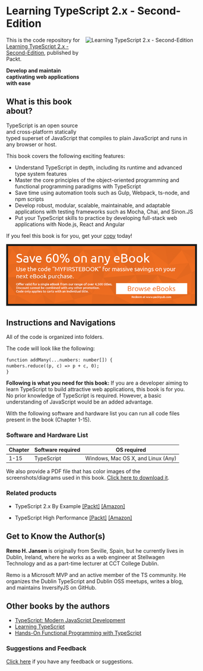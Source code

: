 # Learning TypeScript 2.x - Second-Edition

<a href="https://www.packtpub.com/application-development/learning-typescript-2x-second-edition?utm_source=github&utm_medium=repository&utm_campaign=9781788391474"><img src="https://dz13w8afd47il.cloudfront.net/sites/default/files/imagecache/ppv4_main_book_cover/B08005_cover.png" alt="Learning TypeScript 2.x - Second-Edition" height="256px" align="right"></a>

This is the code repository for [Learning TypeScript 2.x - Second-Edition](https://www.packtpub.com/application-development/learning-typescript-2x-second-edition?utm_source=github&utm_medium=repository&utm_campaign=9781788391474), published by Packt.

**Develop and maintain captivating web applications with ease**

## What is this book about?
TypeScript is an open source and cross-platform statically typed superset of JavaScript that compiles to plain JavaScript and runs in any browser or host.

This book covers the following exciting features: 
* Understand TypeScript in depth, including its runtime and advanced type system features
* Master the core principles of the object-oriented programming and functional programming paradigms with TypeScript
* Save time using automation tools such as Gulp, Webpack, ts-node, and npm scripts
* Develop robust, modular, scalable, maintainable, and adaptable applications with testing frameworks such as Mocha, Chai, and Sinon.JS
* Put your TypeScript skills to practice by developing full-stack web applications with Node.js, React and Angular

If you feel this book is for you, get your [copy](https://www.amazon.com/dp/1788391470) today!

<a href="https://www.packtpub.com/?utm_source=github&utm_medium=banner&utm_campaign=GitHubBanner"><img src="https://raw.githubusercontent.com/PacktPublishing/GitHub/master/GitHub.png" alt="https://www.packtpub.com/" border="5" /></a>

## Instructions and Navigations
All of the code is organized into folders.

The code will look like the following:
```
function addMany(...numbers: number[]) {
numbers.reduce((p, c) => p + c, 0);
}
```

**Following is what you need for this book:**
If you are a developer aiming to learn TypeScript to build attractive web applications, this book is for you. No prior knowledge of TypeScript is required. However, a basic understanding of JavaScript would be an added advantage.

With the following software and hardware list you can run all code files present in the book (Chapter 1-15).

### Software and Hardware List

| Chapter  | Software required                   | OS required                        |
| -------- | ------------------------------------| -----------------------------------|
| 1-15     | TypeScript                          | Windows, Mac OS X, and Linux (Any) |



We also provide a PDF file that has color images of the screenshots/diagrams used in this book. [Click here to download it](https://www.packtpub.com/sites/default/files/downloads/LearningTypeScript2xSecondEdition_ColorImages.pdf).


### Related products <Other books you may enjoy>
* TypeScript 2.x By Example [[Packt]](https://www.packtpub.com/application-development/typescript-2x-example?utm_source=github&utm_medium=repository&utm_campaign=9781787280038) [[Amazon]](https://www.amazon.com/dp/1787280039)

* TypeScript High Performance [[Packt]](https://www.packtpub.com/application-development/typescript-high-performance?utm_source=github&utm_medium=repository&utm_campaign=9781785288647) [[Amazon]](https://www.amazon.com/dp/1785288644)

## Get to Know the Author(s)
**Remo H. Jansen**
is originally from Seville, Spain, but he currently lives in Dublin, Ireland, where he works as a web engineer at Stellwagen Technology and as a part-time lecturer at CCT College Dublin.

Remo is a Microsoft MVP and an active member of the TS community. He organizes the Dublin TypeScript and Dublin OSS meetups, writes a blog, and maintains InversifyJS on GitHub.


## Other books by the authors
* [TypeScript: Modern JavaScript Development](https://www.packtpub.com/application-development/typescript-modern-javascript-development?utm_source=github&utm_medium=repository&utm_campaign=9781787289086)
* [Learning TypeScript](https://www.packtpub.com/web-development/learning-typescript?utm_source=github&utm_medium=repository&utm_campaign=9781783985548)
* [Hands-On Functional Programming with TypeScript](https://www.packtpub.com/application-development/hands-functional-programming-typescript?utm_source=github&utm_medium=repository&utm_campaign=9781788831437)

### Suggestions and Feedback
[Click here](https://docs.google.com/forms/d/e/1FAIpQLSdy7dATC6QmEL81FIUuymZ0Wy9vH1jHkvpY57OiMeKGqib_Ow/viewform) if you have any feedback or suggestions.
